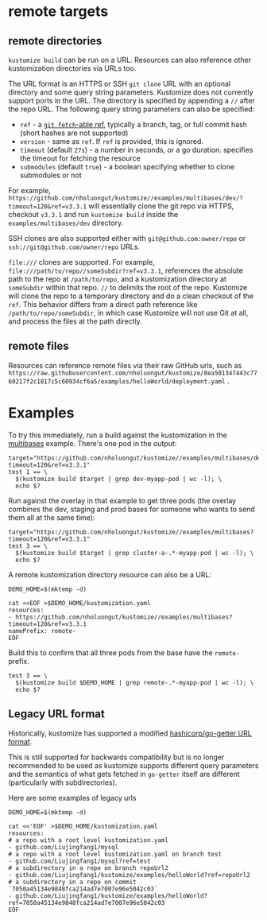 # remote targets

## remote directories

`kustomize build` can be run on a URL. Resources can also reference other
kustomization directories via URLs too.

The URL format is an HTTPS or SSH `git clone` URL with an optional directory and
some query string parameters. Kustomize does not currently support ports in the
URL. The directory is specified by appending a `//` after the repo URL. The
following query string parameters can also be specified:

 * `ref` - a [`git fetch`-able ref](https://git-scm.com/docs/git-fetch), typically a branch, tag, or full commit hash
   (short hashes are not supported)
 * `version` - same as `ref`. If `ref` is provided, this is ignored.
 * `timeout` (default `27s`) - a number in seconds, or a go duration. specifies
   the timeout for fetching the resource
 * `submodules` (default `true`) - a boolean specifying whether to clone
   submodules or not

For example,
`https://github.com/nholuongut/kustomize//examples/multibases/dev/?timeout=120&ref=v3.3.1`
will essentially clone the git repo via HTTPS, checkout `v3.3.1` and run
`kustomize build` inside the `examples/multibases/dev` directory.

SSH clones are also supported either with `git@github.com:owner/repo` or
`ssh://git@github.com/owner/repo` URLs.

`file:///` clones are supported. For
example, `file:///path/to/repo//someSubdir?ref=v3.3.1`, references the absolute
path to the repo at `/path/to/repo`, and a kustomization directory
at `someSubdir` within that repo. `//` to delimits the root of the repo.
Kustomize will clone the repo to a temporary directory and do a clean checkout
of the `ref`. This behavior differs from a direct path reference
like `/path/to/repo/someSubdir`, in which case Kustomize will not use Git at
all, and process the files at the path directly.

## remote files
Resources can reference remote files via their raw GitHub urls, such
as `https://raw.githubusercontent.com/nholuongut/kustomize/8ea501347443c7760217f2c1817c5c60934cf6a5/examples/helloWorld/deployment.yaml`
.

# Examples

To try this immediately, run a build against the kustomization
in the [multibases](multibases/README.md) example.  There's
one pod in the output:

<!-- @remoteOverlayBuild @testAgainstLatestRelease -->
```
target="https://github.com/nholuongut/kustomize//examples/multibases/dev/?timeout=120&ref=v3.3.1"
test 1 == \
  $(kustomize build $target | grep dev-myapp-pod | wc -l); \
  echo $?
```

Run against the overlay in that example to get three pods
(the overlay combines the dev, staging and prod bases for
someone who wants to send them all at the same time):

<!-- @remoteBuild @testAgainstLatestRelease -->
```
target="https://github.com/nholuongut/kustomize//examples/multibases?timeout=120&ref=v3.3.1"
test 3 == \
  $(kustomize build $target | grep cluster-a-.*-myapp-pod | wc -l); \
  echo $?
```

A remote kustomization directory resource can also be a URL:

<!-- @createOverlay @testAgainstLatestRelease -->
```
DEMO_HOME=$(mktemp -d)

cat <<EOF >$DEMO_HOME/kustomization.yaml
resources:
- https://github.com/nholuongut/kustomize//examples/multibases?timeout=120&ref=v3.3.1
namePrefix: remote-
EOF
```

Build this to confirm that all three pods from the base
have the `remote-` prefix.

<!-- @remoteBases @testAgainstLatestRelease -->
```
test 3 == \
  $(kustomize build $DEMO_HOME | grep remote-.*-myapp-pod | wc -l); \
  echo $?
```

## Legacy URL format

Historically, kustomize has supported a modified [hashicorp/go-getter URL format](https://github.com/hashicorp/go-getter#url-format).

This is still supported for backwards compatibility but is no longer recommended
to be used as kustomize supports different query parameters and the semantics of
what gets fetched in `go-getter` itself are different (particularly with
subdirectories).

Here are some examples of legacy urls

<!-- @createOverlay @testAgainstLatestRelease -->
```
DEMO_HOME=$(mktemp -d)

cat <<'EOF' >$DEMO_HOME/kustomization.yaml
resources:
# a repo with a root level kustomization.yaml
- github.com/Liujingfang1/mysql
# a repo with a root level kustomization.yaml on branch test
- github.com/Liujingfang1/mysql?ref=test
# a subdirectory in a repo on branch repoUrl2
- github.com/Liujingfang1/kustomize/examples/helloWorld?ref=repoUrl2
# a subdirectory in a repo on commit `7050a45134e9848fca214ad7e7007e96e5042c03`
- github.com/Liujingfang1/kustomize/examples/helloWorld?ref=7050a45134e9848fca214ad7e7007e96e5042c03
EOF
```

